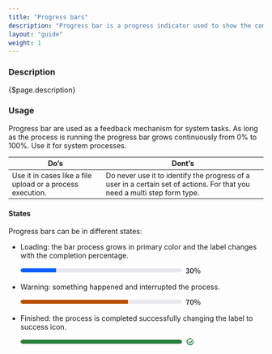 ```yaml
---
title: "Progress bars"
description: "Progress bar is a progress indicator used to show the completion percentage of a task."
layout: "guide"
weight: 1
---
```


### Description

{$page.description}

### Usage

Progress bar are used as a feedback mechanism for system tasks. As long as the process is running the progress bar grows continuously from 0% to 100%. Use it for system processes.

| Do’s | Dont’s |
| ---- | ------ |
| Use it in cases like a file upload or a process execution. | Do never use it to identify the progress of a user in a certain set of actions. For that you need a multi step form type. |


#### States

Progress bars can be in different states:
- Loading: the bar process grows in primary color and the label changes with the completion percentage.

	![indeterminate progress bar](../../../images/ProgressBar30.png) 

- Warning: something happened and interrupted the process.

	![indeterminate progress bar](../../../images/ProgressBar70.png) 

- Finished: the process is completed successfully changing the label to success icon.
	
	![indeterminate progress bar](../../../images/ProgressBar100.png) 
